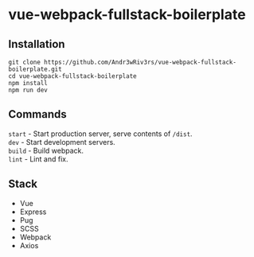# vue-webpack-fullstack-boilerplate

## Installation
```
git clone https://github.com/Andr3wRiv3rs/vue-webpack-fullstack-boilerplate.git
cd vue-webpack-fullstack-boilerplate
npm install
npm run dev
```

## Commands
`start` - Start production server, serve contents of `/dist`.  
`dev` - Start development servers.  
`build` - Build webpack.  
`lint` - Lint and fix.  

## Stack
- Vue
- Express
- Pug
- SCSS
- Webpack
- Axios